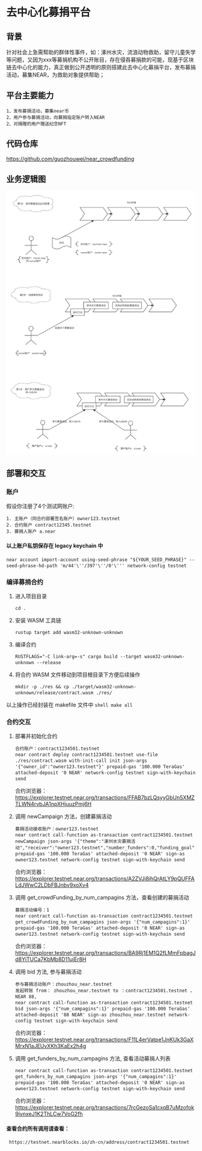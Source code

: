 # 去中心化募捐平台
## 背景
针对社会上急需帮助的群体性事件，如：涿州水灾，流浪动物救助，留守儿童失学 等问题，又因为xxx等募捐机构不公开账目，存在侵吞募捐款的可能，现基于区块链去中心化的能力，真正做到公开透明的原则搭建此去中心化募捐平台，发布募捐活动，募集NEAR，为救助对象提供帮助；
## 平台主要能力
```shell
1、发布募捐活动，募集near币
2、用户参与募捐活动，向募捐指定账户转入NEAR
2、对捐赠的用户赠送纪念NFT
```

## 代码仓库
https://github.com/guozhouwei/near_crowdfunding


## 业务逻辑图
![avatar](https://github.com/guozhouwei/near_crowdfunding/blob/master/images/%E5%86%B3%E7%AD%96%E6%B5%81%E7%A8%8B%E5%9B%BE.png)

## 部署和交互
### 账户
假设你注册了4个测试网账户:
```shell
1. 主账户（同合约部署签名账户）owner123.testnet
2. 合约账户 contract12345.testnet
3. 募捐人账户 a.near
```

#### 以上账户私钥保存在 legacy keychain 中
```shell
near account import-account using-seed-phrase "${YOUR_SEED_PHRASE}" --seed-phrase-hd-path 'm/44'\''/397'\''/0'\''' network-config testnet

```

### 编译募捐合约
1. 进入项目目录
    ```shell
   cd .
    ```
2. 安装 WASM 工具链
    ```shell
   rustup target add wasm32-unknown-unknown
    ```
3. 编译合约
    ```shell
   RUSTFLAGS="-C link-arg=-s" cargo build --target wasm32-unknown-unknown --release
    ```
4. 将合约 WASM 文件移动到项目根目录下方便后续操作
    ```shell
   mkdir -p ./res && cp ./target/wasm32-unknown-unknown/release/contract.wasm ./res/
    ```
以上操作已经封装在 makefile 文件中
    ```shell
   make all
    ```

### 合约交互
1. 部署并初始化合约
    ```shell
    合约账户：contract1234501.testnet
    near contract deploy contract1234501.testnet use-file ./res/contract.wasm with-init-call init json-args '{"owner_id":"owner123.testnet"}' prepaid-gas '100.000 TeraGas' attached-deposit '0 NEAR' network-config testnet sign-with-keychain send
    ```
    合约浏览器：https://explorer.testnet.near.org/transactions/FFAB7bzLQsyyGbUn5XMZTLWN4rvbJA1npXHjuuzPmj6H

2. 调用 newCampaign 方法，创建募捐活动
    ```shell
    募捐活动接收账户：owner123.testnet
    near contract call-function as-transaction contract1234501.testnet newCampaign json-args '{"theme":"涿州水灾募捐活动","receiver":"owner123.testnet","number_funders":0,"funding_goal":100}' prepaid-gas '100.000 TeraGas' attached-deposit '0 NEAR' sign-as owner123.testnet network-config testnet sign-with-keychain send
    ```
    合约浏览器：https://explorer.testnet.near.org/transactions/A2ZVJi8ihQrAtLY9pQUFFALdJWwC2LDbFBJnbv9xoXv4

3. 调用 get_crowdFunding_by_num_campagins 方法，查看创建的募捐活动
    ```shell
    募捐活动编号：1
    near contract call-function as-transaction contract1234501.testnet get_crowdFunding_by_num_campagins json-args '{"num_campagins":1}' prepaid-gas '100.000 TeraGas' attached-deposit '0 NEAR' sign-as owner123.testnet network-config testnet sign-with-keychain send
    ```
    合约浏览器：https://explorer.testnet.near.org/transactions/BA9Rj1EM1Q2fLMmFpbagJd8YiTUCa7KbMb8D11ujEr8H

4. 调用 bid 方法, 参与募捐活动
    ```shell
    参与募捐活动账户：zhouzhou_near.testnet
    发起转账 from： zhouzhou_near.testnet to ：contract1234501.testnet ，NEAR 88, 
    near contract call-function as-transaction contract1234501.testnet bid json-args '{"num_campagins":1}' prepaid-gas '100.000 TeraGas' attached-deposit '88 NEAR' sign-as zhouzhou_near.testnet network-config testnet sign-with-keychain send
    ```
    合约浏览器：https://explorer.testnet.near.org/transactions/F11L4erVatpe1JnKUk3GaXMrxN1aJEUvXKh3KaEx2h4g

5. 调用 get_funders_by_num_campagins 方法, 查看活动募捐人列表
    ```shell
    near contract call-function as-transaction contract1234501.testnet get_funders_by_num_campagins json-args '{"num_campagins":1}' prepaid-gas '100.000 TeraGas' attached-deposit '0 NEAR' sign-as owner123.testnet network-config testnet sign-with-keychain send
    ```
    合约浏览器：https://explorer.testnet.near.org/transactions/7rcGezoSa1cxqB7uMzofok9iynxeJ1K2ThLCw7VoG2fh

#### 查看合约所有调用请查看：
     https://testnet.nearblocks.io/zh-cn/address/contract1234501.testnet
    

